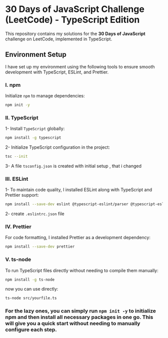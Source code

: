 # 30 Days of JavaScript Challenge (LeetCode) - TypeScript Edition

This repository contains my solutions for the **30 Days of JavaScript** challenge on LeetCode, implemented in TypeScript.

## Environment Setup

I have set up my environment using the following tools to ensure smooth development with TypeScript, ESLint, and Prettier.

### I. npm

Initialize `npm` to manage dependencies:

```bash
npm init -y
```

### II. TypeScript

1- Install `TypeScript` globally:

```bash
npm install -g typescript
```

2- Initialize TypeScript configuration in the project:

```bash
tsc --init
```

3- A file `tsconfig.json`  is created with initial setup , that i changed

### III. ESLint

1- To maintain code quality, I installed ESLint along with TypeScript and Prettier support:

```bash
npm install --save-dev eslint @typescript-eslint/parser @typescript-eslint/eslint-plugin eslint-plugin-import eslint-config-prettier
```

2- create `.eslintrc.json` file

### IV. Prettier

For code formatting, I installed Prettier as a development dependency:

```bash
npm install --save-dev prettier
```

### V. ts-node

To run TypeScript files directly without needing to compile them manually:

```bash
npm install -g ts-node
```

now you can use directly:
```bash
ts-node src/yourfile.ts
```

### For the lazy ones, you can simply run `npm init -y` to initialize npm and then install all necessary packages in one go. This will give you a quick start without needing to manually configure each step.

